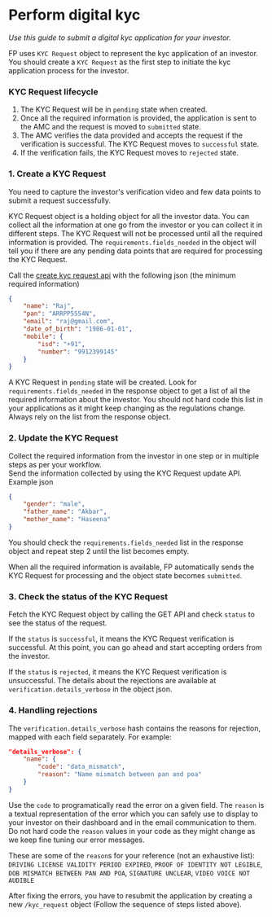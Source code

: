 # Perform digital kyc
*Use this guide to submit a digital kyc application for your investor.*

FP uses `KYC Request` object to represent the kyc application of an investor. You should create a `KYC Request` as the first step to initiate the kyc application process for the investor.

### KYC Request lifecycle
1. The KYC Request will be in `pending` state when created.
2. Once all the required information is provided, the application is sent to the AMC and the request is moved to `submitted` state.
3. The AMC verifies the data provided and accepts the request if the verification is successful. The KYC Request moves to `successful` state.
4. If the verification fails, the KYC Request moves to `rejected` state.

### 1. Create a KYC Request
You need to capture the investor's verification video and few data points to submit a request successfully.

KYC Request object is a holding object for all the investor data. You can collect all the information at one go from the investor or you can collect it in different steps. The KYC Request will not be processed until all the required information is provided. The `requirements.fields_needed` in the object will tell you if there are any pending data points that are required for processing the KYC Request.

Call the [create kyc request api](https://fintechprimitives.com/api/#create-a-kyc-request) with the following json (the minimum required information)

```json
{
	"name": "Raj",
	"pan": "ARRPP5554N",
	"email": "raj@gmail.com",
	"date_of_birth": "1986-01-01",
	"mobile": {
		"isd": "+91",
		"number": "9912399145"
	}
}
```
A KYC Request in `pending` state will be created. Look for `requirements.fields_needed` in the response object to get a list of all the required information about the investor. You should not hard code this list in your applications as it might keep changing as the regulations change. Always rely on the list from the response object.

### 2. Update the KYC Request
Collect the required information from the investor in one step or in multiple steps as per your workflow.  
Send the information collected by using the KYC Request update API. Example json

```json
{
	"gender": "male",
	"father_name": "Akbar",
	"mother_name": "Haseena"
}
```
You should check the `requirements.fields_needed` list in the response object and repeat step 2 until the list becomes empty.

When all the required information is available, FP automatically sends the KYC Request for processing and the object state becomes `submitted`.

### 3. Check the status of the KYC Request
Fetch the KYC Request object by calling the GET API and check `status` to see the status of the request.

If the `status` is `successful`, it means the KYC Request verification is successful. At this point, you can go ahead and start accepting orders from the investor.

If the `status` is `rejected`, it means the KYC Request verification is unsuccessful. The details about the rejections are available at `verification.details_verbose` in the object json.


### 4. Handling rejections
The `verification.details_verbose` hash contains the reasons for rejection, mapped with each field separately. For example:

```json
"details_verbose": {
	"name": {
		"code": "data_mismatch",
		"reason": "Name mismatch between pan and poa"
	}
}
```
Use the `code` to programatically read the error on a given field. The `reason` is a textual representation of the error which you can safely use to display to your investor on their dashboard and in the email communication to them. Do not hard code the `reason` values in your code as they might change as we keep fine tuning our error messages.

These are some of the `reason`s for your reference (not an exhaustive list): `DRIVING LICENSE VALIDITY PERIOD EXPIRED`, `PROOF OF IDENTITY NOT LEGIBLE`, `DOB MISMATCH BETWEEN PAN AND POA`, `SIGNATURE UNCLEAR`, `VIDEO VOICE NOT AUDIBLE`

After fixing the errors, you have to resubmit the application by creating a new `/kyc_request` object (Follow the sequence of steps listed above).
